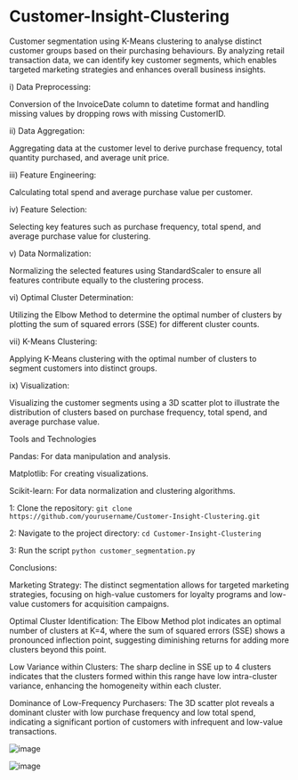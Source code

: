 # Customer-Insight-Clustering
Customer segmentation using K-Means clustering to analyse distinct customer groups based on their purchasing behaviours. 
By analyzing retail transaction data, we can identify key customer segments, which enables targeted marketing strategies and enhances overall business insights.



i) Data Preprocessing:

Conversion of the InvoiceDate column to datetime format and handling missing values by dropping rows with missing CustomerID.


ii) Data Aggregation:

Aggregating data at the customer level to derive purchase frequency, total quantity purchased, and average unit price.


iii) Feature Engineering:

Calculating total spend and average purchase value per customer.


iv) Feature Selection:

Selecting key features such as purchase frequency, total spend, and average purchase value for clustering.


v) Data Normalization:

Normalizing the selected features using StandardScaler to ensure all features contribute equally to the clustering process.


vi) Optimal Cluster Determination:

Utilizing the Elbow Method to determine the optimal number of clusters by plotting the sum of squared errors (SSE) for different cluster counts.


vii) K-Means Clustering:

Applying K-Means clustering with the optimal number of clusters to segment customers into distinct groups.


ix) Visualization:

Visualizing the customer segments using a 3D scatter plot to illustrate the distribution of clusters based on purchase frequency, total spend, and average purchase value.


Tools and Technologies


Pandas: For data manipulation and analysis.

Matplotlib: For creating visualizations.

Scikit-learn: For data normalization and clustering algorithms.


1: Clone the repository:
``git clone https://github.com/yourusername/Customer-Insight-Clustering.git``

2: Navigate to the project directory:
``cd Customer-Insight-Clustering``

3: Run the script
``python customer_segmentation.py``

Conclusions:

Marketing Strategy: The distinct segmentation allows for targeted marketing strategies, focusing on high-value customers for loyalty programs and low-value customers for acquisition campaigns.

Optimal Cluster Identification: The Elbow Method plot indicates an optimal number of clusters at K=4, where the sum of squared errors (SSE) shows a pronounced inflection point, suggesting diminishing returns for adding more clusters beyond this point.

Low Variance within Clusters: The sharp decline in SSE up to 4 clusters indicates that the clusters formed within this range have low intra-cluster variance, enhancing the homogeneity within each cluster.

Dominance of Low-Frequency Purchasers: The 3D scatter plot reveals a dominant cluster with low purchase frequency and low total spend, indicating a significant portion of customers with infrequent and low-value transactions.



![image](https://github.com/user-attachments/assets/f1f7a023-af3b-47e8-8c3c-f060f2dee156)


![image](https://github.com/user-attachments/assets/d42e1aa6-409e-4f6c-a616-a5c2ff9cb893)

